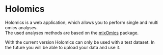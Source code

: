 
<!-- README.md is generated from README.Rmd. Please edit that file -->

# Holomics

Holomics is a web application, which allows you to perform single and
multi omics analyses. <br> The used analyses methods are based on the
<a href="http://mixomics.org/" rel="noreferrer noopener" target="_blank" style="color: var(--green)">mixOmics</a>
package.

With the current version Holomics can only be used with a test dataset.
In the future you will be able to upload your data and use it.
